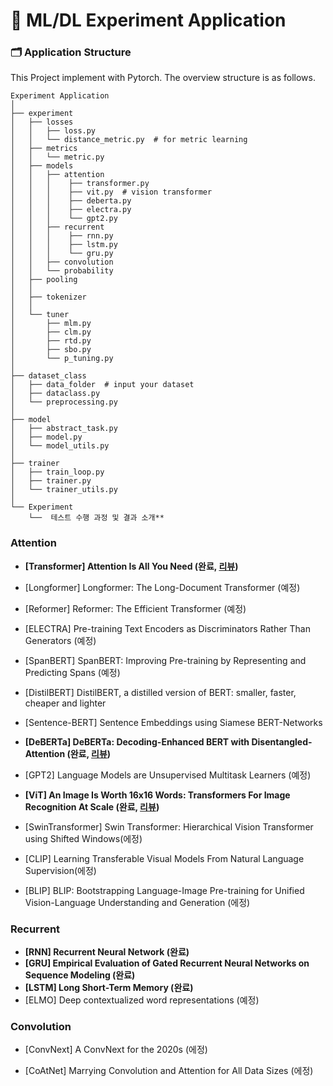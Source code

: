 # 🔬 ML/DL Experiment Application


### 🗂️ Application Structure
This Project implement with Pytorch. The overview structure is as follows.
```
Experiment Application
│
├── experiment
│	├── losses
│	│	├── loss.py
│	│	└── distance_metric.py  # for metric learning
│	├── metrics
│	│	└── metric.py
│	├── models
│	│	├── attention
│	│	│    ├── transformer.py
│	│	│    ├── vit.py  # vision transformer
│	│	│    ├── deberta.py
│	│	│    ├── electra.py
│	│	│    └── gpt2.py
│	│	├── recurrent
│	│	│    ├── rnn.py
│	│	│    ├── lstm.py  
│	│	│    └── gru.py
│	│	├── convolution
│	│	└── probability
│	├── pooling
│	│
│	├── tokenizer
│	│
│	└── tuner
│		├── mlm.py
│		├── clm.py
│		├── rtd.py
│		├── sbo.py
│	    └── p_tuning.py
│
├── dataset_class
│	├── data_folder  # input your dataset
│	├── dataclass.py
│   └── preprocessing.py
│  
├── model
│	├── abstract_task.py
│   ├── model.py
│   └── model_utils.py
│
├── trainer
│   ├── train_loop.py
│   ├── trainer.py
│   └── trainer_utils.py
│
└── Experiment 
    └──  테스트 수행 과정 및 결과 소개**
```

### Attention
- **[Transformer] Attention Is All You Need (완료, [리뷰](https://qcqced123.github.io/nlp/transformer))**

- [Longformer] Longformer: The Long-Document Transformer (예정)

- [Reformer] Reformer: The Efficient Transformer (예정)

- [ELECTRA] Pre-training Text Encoders as Discriminators Rather Than Generators (예정)

- [SpanBERT] SpanBERT: Improving Pre-training by Representing and Predicting Spans (예정)

- [DistilBERT] DistilBERT, a distilled version of BERT: smaller, faster, cheaper and lighter

- [Sentence-BERT] Sentence Embeddings using Siamese BERT-Networks

- **[DeBERTa] DeBERTa: Decoding-Enhanced BERT with Disentangled-Attention (완료, [리뷰](https://qcqced123.github.io/nlp/deberta))**
- [GPT2] Language Models are Unsupervised Multitask Learners (예정)

- **[ViT] An Image Is Worth 16x16 Words: Transformers For Image Recognition At Scale (완료, [리뷰](https://qcqced123.github.io/cv/vit))**

- [SwinTransformer] Swin Transformer: Hierarchical Vision Transformer using Shifted Windows(에정)

- [CLIP] Learning Transferable Visual Models From Natural Language Supervision(에정)
 
- [BLIP] BLIP: Bootstrapping Language-Image Pre-training for Unified Vision-Language Understanding and Generation (에정)


### Recurrent

- **[RNN] Recurrent Neural Network (완료)**
- **[GRU] Empirical Evaluation of Gated Recurrent Neural Networks on Sequence Modeling (완료)**
- **[LSTM] Long Short-Term Memory (완료)**
- [ELMO] Deep contextualized word representations (예정)

### Convolution 

- [ConvNext] A ConvNext for the 2020s (에정)

- [CoAtNet] Marrying Convolution and Attention for All Data Sizes (에정)

